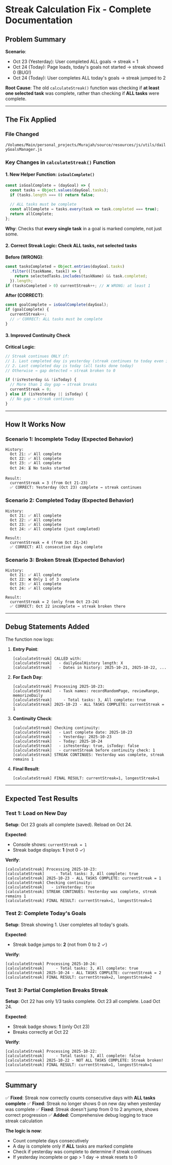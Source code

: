 # Streak Calculation Fix - Complete Documentation

## Problem Summary

**Scenario**: 
- Oct 23 (Yesterday): User completed ALL goals → streak = 1
- Oct 24 (Today): Page loads, today's goals not started → streak showed 0 (BUG!)
- Oct 24 (Today): User completes ALL today's goals → streak jumped to 2

**Root Cause**: The old `calculateStreak()` function was checking if **at least one selected task** was complete, rather than checking if **ALL tasks** were complete.

---

## The Fix Applied

### File Changed
`/Volumes/Main/personal_projects/Murajah/source/resources/js/utils/dailyGoalsManager.js`

### Key Changes in `calculateStreak()` Function

#### 1. **New Helper Function**: `isGoalComplete()`
```javascript
const isGoalComplete = (dayGoal) => {
  const tasks = Object.values(dayGoal.tasks);
  if (tasks.length === 0) return false;
  
  // ALL tasks must be complete
  const allComplete = tasks.every(task => task.completed === true);
  return allComplete;
};
```

**Why**: Checks that **every single task** in a goal is marked complete, not just some.

#### 2. **Correct Streak Logic**: Check ALL tasks, not selected tasks
**Before (WRONG)**:
```javascript
const tasksCompleted = Object.entries(dayGoal.tasks)
  .filter(([taskName, task]) => {
    return selectedTasks.includes(taskName) && task.completed;
  }).length;
if (tasksCompleted > 0) currentStreak++; // ❌ WRONG: at least 1
```

**After (CORRECT)**:
```javascript
const goalComplete = isGoalComplete(dayGoal);
if (goalComplete) {
  currentStreak++;
  // ✅ CORRECT: ALL tasks must be complete
}
```

#### 3. **Improved Continuity Check**
**Critical Logic**:
```javascript
// Streak continues ONLY if:
// 1. Last completed day is yesterday (streak continues to today even if today incomplete)
// 2. Last completed day is today (all tasks done today)
// Otherwise → gap detected → streak broken to 0

if (!isYesterday && !isToday) {
  // More than 1 day gap → streak breaks
  currentStreak = 0;
} else if (isYesterday || isToday) {
  // No gap → streak continues
}
```

---

## How It Works Now

### Scenario 1: Incomplete Today (Expected Behavior)
```
History:
  Oct 21: ✅ All complete
  Oct 22: ✅ All complete  
  Oct 23: ✅ All complete
  Oct 24: ⏳ No tasks started

Result:
  currentStreak = 3 (from Oct 21-23)
  ✅ CORRECT: Yesterday (Oct 23) complete → streak continues
```

### Scenario 2: Completed Today (Expected Behavior)
```
History:
  Oct 21: ✅ All complete
  Oct 22: ✅ All complete
  Oct 23: ✅ All complete
  Oct 24: ✅ All complete (just completed)

Result:
  currentStreak = 4 (from Oct 21-24)
  ✅ CORRECT: All consecutive days complete
```

### Scenario 3: Broken Streak (Expected Behavior)
```
History:
  Oct 21: ✅ All complete
  Oct 22: ❌ Only 1 of 3 complete
  Oct 23: ✅ All complete
  Oct 24: ✅ All complete

Result:
  currentStreak = 2 (only from Oct 23-24)
  ✅ CORRECT: Oct 22 incomplete → streak broken there
```

---

## Debug Statements Added

The function now logs:

1. **Entry Point**:
   ```
   [calculateStreak] CALLED with:
   [calculateStreak]   - dailyGoalHistory length: X
   [calculateStreak]   - Dates in history: 2025-10-21, 2025-10-22, ...
   ```

2. **For Each Day**:
   ```
   [calculateStreak] Processing 2025-10-23:
   [calculateStreak]   - Task names: recordRandomPage, reviewRange, memorizeDaily
   [calculateStreak]     - Total tasks: 3, All complete: true
   [calculateStreak] 2025-10-23 - ALL TASKS COMPLETE: currentStreak = 1
   ```

3. **Continuity Check**:
   ```
   [calculateStreak] Checking continuity:
   [calculateStreak]   - Last complete date: 2025-10-23
   [calculateStreak]   - Yesterday: 2025-10-23
   [calculateStreak]   - Today: 2025-10-24
   [calculateStreak]   - isYesterday: true, isToday: false
   [calculateStreak]   - currentStreak before continuity check: 1
   [calculateStreak] STREAK CONTINUES: Yesterday was complete, streak remains 1
   ```

4. **Final Result**:
   ```
   [calculateStreak] FINAL RESULT: currentStreak=1, longestStreak=1
   ```

---

## Expected Test Results

### Test 1: Load on New Day
**Setup**: Oct 23 goals all complete (saved). Reload on Oct 24.

**Expected**: 
- Console shows: `currentStreak = 1`
- Streak badge displays: **1** (not 0 ✓)

**Verify**: 
```
[calculateStreak] Processing 2025-10-23:
[calculateStreak]     - Total tasks: 3, All complete: true
[calculateStreak] 2025-10-23 - ALL TASKS COMPLETE: currentStreak = 1
[calculateStreak] Checking continuity:
[calculateStreak]   - isYesterday: true
[calculateStreak] STREAK CONTINUES: Yesterday was complete, streak remains 1
[calculateStreak] FINAL RESULT: currentStreak=1, longestStreak=1
```

### Test 2: Complete Today's Goals
**Setup**: Streak showing 1. User completes all today's goals.

**Expected**: 
- Streak badge jumps to: **2** (not from 0 to 2 ✓)

**Verify**:
```
[calculateStreak] Processing 2025-10-24:
[calculateStreak]     - Total tasks: 3, All complete: true
[calculateStreak] 2025-10-24 - ALL TASKS COMPLETE: currentStreak = 2
[calculateStreak] FINAL RESULT: currentStreak=2, longestStreak=2
```

### Test 3: Partial Completion Breaks Streak
**Setup**: Oct 22 has only 1/3 tasks complete. Oct 23 all complete. Load Oct 24.

**Expected**: 
- Streak badge shows: **1** (only Oct 23)
- Breaks correctly at Oct 22

**Verify**:
```
[calculateStreak] Processing 2025-10-22:
[calculateStreak]     - Total tasks: 3, All complete: false
[calculateStreak] 2025-10-22 - NOT ALL TASKS COMPLETE: Streak broken!
[calculateStreak] FINAL RESULT: currentStreak=1, longestStreak=1
```

---

## Summary

✅ **Fixed**: Streak now correctly counts consecutive days with **ALL tasks complete**
✅ **Fixed**: Streak no longer shows 0 on new day when yesterday was complete
✅ **Fixed**: Streak doesn't jump from 0 to 2 anymore, shows correct progression
✅ **Added**: Comprehensive debug logging to trace streak calculation

**The logic is now**:
- Count complete days consecutively
- A day is complete only if **ALL** tasks are marked complete
- Check if yesterday was complete to determine if streak continues
- If yesterday incomplete or gap > 1 day → streak resets to 0
